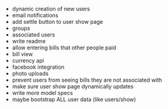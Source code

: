 - dynamic creation of new users
- email notifications
- add settle button to user show page
- groups
- associated users
- write readme
- allow entering bills that other people paid
- bill view
- currency api
- facebook integration
- photo uploads
- prevent users from seeing bills they are not associated with
- make sure user show page dynamically updates
- write more model specs
- maybe bootstrap ALL user data (like users/show)